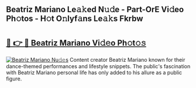 ## Beatriz Mariano Le𝚊𝚔ed N𝚞𝚍e - Part-OrE Vi𝚍eo Ph𝚘tos - H𝚘t O𝚗lyf𝚊ns Le𝚊𝚔s Fkrbw

# <h2><a href="http://hf4i6q1.feru.top/?c=Beatriz+Mariano">🔗 👉 🔴 Beatriz Mariano Vi𝚍𝚎o Ph𝚘t𝚘𝚜</a></h2>

[![Beatriz Mariano Nu𝚍𝚎s](https://i.imgur.com/0TWrTi3.gif)](http://hf4i6q1.feru.top/?c=Beatriz+Mariano)
Content creator Beatriz Mariano known for their dance-themed performances and lifestyle snippets. The public's fascination with Beatriz Mariano personal life has only added to his allure as a public figure. 
